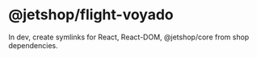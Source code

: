 # @jetshop/flight-voyado

In dev, create symlinks for React, React-DOM, @jetshop/core from shop dependencies.
